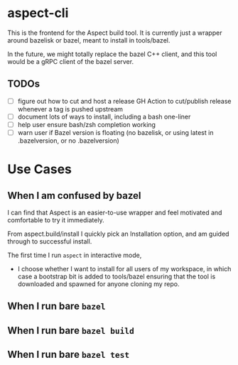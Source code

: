 # aspect-cli

This is the frontend for the Aspect build tool. It is currently just a wrapper
around bazelisk or bazel, meant to install in tools/bazel.

In the future, we might totally replace the bazel C++ client, and this tool
would be a gRPC client of the bazel server.

## TODOs

- [ ] figure out how to cut and host a release GH Action to cut/publish release
      whenever a tag is pushed upstream
- [ ] document lots of ways to install, including a bash one-liner
- [ ] help user ensure bash/zsh completion working
- [ ] warn user if Bazel version is floating (no bazelisk, or using latest in
      .bazelversion, or no .bazelversion)

# Use Cases

## When I am confused by bazel

I can find that Aspect is an easier-to-use wrapper and feel motivated and
comfortable to try it immediately.

From aspect.build/install I quickly pick an Installation option, and am guided
through to successful install.

The first time I run `aspect` in interactive mode,

- I choose whether I want to install for all users of my workspace, in which
  case a bootstrap bit is added to tools/bazel ensuring that the tool is
  downloaded and spawned for anyone cloning my repo.

## When I run bare `bazel`

## When I run bare `bazel build`

## When I run bare `bazel test`
